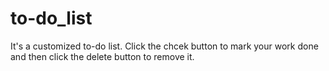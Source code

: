 # to-do_list
It's a customized to-do list.
Click the chcek button to mark your work done and then click the delete button to remove it.
